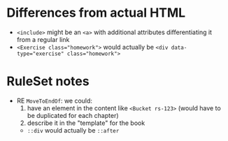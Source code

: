# Differences from actual HTML

- `<include>` might be an `<a>` with additional attributes differentiating it from a regular link
- `<Exercise class="homework">` would actually be `<div data-type="exercise" class="homework">`


# RuleSet notes


- RE `MoveToEndOf`: we could:
  1. have an element in the content like `<Bucket rs-123>` (would have to be duplicated for each chapter)
  2. describe it in the "template" for the book
    - `::div` would actually be `::after`
